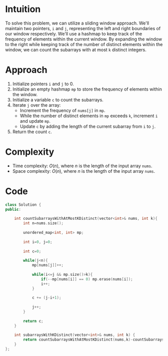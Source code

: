 # Intuition
To solve this problem, we can utilize a sliding window approach. We'll maintain two pointers, `i` and `j`, representing the left and right boundaries of our window respectively. We'll use a hashmap to keep track of the frequency of elements within the current window. By expanding the window to the right while keeping track of the number of distinct elements within the window, we can count the subarrays with at most `k` distinct integers.

# Approach
1. Initialize pointers `i` and `j` to 0.
2. Initialize an empty hashmap `mp` to store the frequency of elements within the window.
3. Initialize a variable `c` to count the subarrays.
4. Iterate `j` over the array:
   - Increment the frequency of `nums[j]` in `mp`.
   - While the number of distinct elements in `mp` exceeds `k`, increment `i` and update `mp`.
   - Update `c` by adding the length of the current subarray from `i` to `j`.
5. Return the count `c`.

# Complexity
- Time complexity: $O(n)$, where $n$ is the length of the input array `nums`.
- Space complexity: $O(n)$, where $n$ is the length of the input array `nums`.

# Code
```cpp
class Solution {
public:
    
    int countSubarraysWithAtMostKDistinct(vector<int>& nums, int k){
        int n=nums.size();
        
        unordered_map<int, int> mp;
        
        int i=0, j=0;
        
        int c=0;
        
        while(j<n){
            mp[nums[j]]++;
            
            while(i<=j && mp.size()>k){
                if(--mp[nums[i]] == 0) mp.erase(nums[i]);
                i++;
            }
            
            c += (j-i+1);
            
            j++;
        }
        
        return c;
    }
    
    int subarraysWithKDistinct(vector<int>& nums, int k) {
        return countSubarraysWithAtMostKDistinct(nums,k)-countSubarraysWithAtMostKDistinct(nums,k-1);
    }
};
